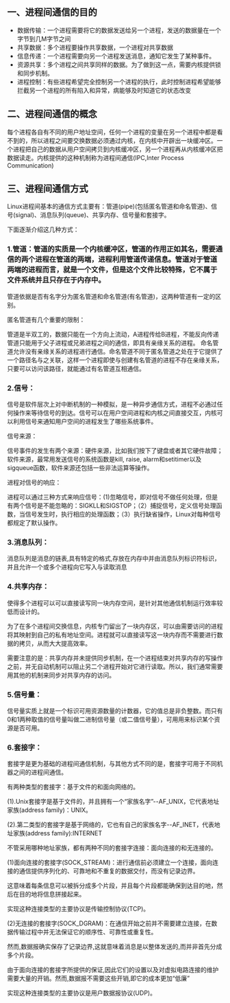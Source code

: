 ## 一、进程间通信的目的
- 数据传输：一个进程需要将它的数据发送给另一个进程，发送的数据量在一个字节到几M字节之间
- 共享数据：多个进程要操作共享数据，一个进程对共享数据
- 信息传递：一个进程需要向另一个进程发送消息，通知它发生了某种事件。
- 资源共享：多个进程之间共享同样的数据。为了做到这一点，需要内核提供锁和同步机制。
- 进程控制：有些进程希望完全控制另一个进程的执行，此时控制进程希望能够拦截另一个进程的所有陷入和异常，病能够及时知道它的状态改变

## 二、进程间通信的概念
每个进程各自有不同的用户地址空间，任何一个进程的变量在另一个进程中都是看不到的，所以进程之间要交换数据必须通过内核，在内核中开辟出一块缓冲区。一个进程把自己的数据从用户空间拷贝到内核缓冲区，另一个进程再从内核缓冲区把数据读走。内核提供的这种机制称为进程间通信(IPC,Inter Process Communication)

## 三、进程间通信方式
Linux进程间基本的通信方式主要有：管道(pipe)(包括匿名管道和命名管道)、信号(signal)、消息队列(queue)、共享内存、信号量和套接字。

下面逐渐介绍这几种方式：

### 1.管道：管道的实质是一个内核缓冲区，管道的作用正如其名，需要通信的两个进程在管道的两端，进程利用管道传递信息。管道对于管道两端的进程而言，就是一个文件，但是这个文件比较特殊，它不属于文件系统并且只存在于内存中。

管道依据是否有名字分为匿名管道和命名管道(有名管道)，这两种管道有一定的区别。

匿名管道有几个重要的限制：

管道是半双工的，数据只能在一个方向上流动，A进程传给B进程，不能反向传递
管道只能用于父子进程或兄弟进程之间的通信，即具有亲缘关系的进程。
命名管道允许没有亲缘关系的进程进行通信。命名管道不同于匿名管道之处在于它提供了一个路径名与之关联，这样一个进程即使与创建有名管道的进程不存在亲缘关系，只要可以访问该路径，就能通过有名管道互相通信。

### 2.信号：
信号是软件层次上对中断机制的一种模拟，是一种异步通信方式，进程不必通过任何操作来等待信号的到达。信号可以在用户空间进程和内核之间直接交互，内核可以利用信号来通知用户空间的进程发生了哪些系统事件。

信号来源：

信号事件的发生有两个来源：硬件来源，比如我们按下了键盘或者其它硬件故障；软件来源，最常用发送信号的系统函数是kill, raise, alarm和setitimer以及sigqueue函数，软件来源还包括一些非法运算等操作。

进程对信号的响应：

进程可以通过三种方式来响应信号：(1)忽略信号，即对信号不做任何处理，但是有两个信号是不能忽略的：SIGKLL和SIGSTOP；（2）捕捉信号，定义信号处理函数，当信号发生时，执行相应的处理函数；（3）执行缺省操作，Linux对每种信号都规定了默认操作。

### 3.消息队列：
消息队列是消息的链表,具有特定的格式,存放在内存中并由消息队列标识符标识，并且允许一个或多个进程向它写入与读取消息

### 4.共享内存：
使得多个进程可以可以直接读写同一块内存空间，是针对其他通信机制运行效率较低而设计的。

为了在多个进程间交换信息，内核专门留出了一块内存区，可以由需要访问的进程将其映射到自己的私有地址空间。进程就可以直接读写这一块内存而不需要进行数据的拷贝，从而大大提高效率。

需要注意的是：共享内存并未提供同步机制，在一个进程结束对共享内存的写操作之前，并无自动机制可以阻止另二个进程开始对它进行读取。所以，我们通常需要用其他的机制来同步对共享内存的访问。

### 5.信号量：
信号量实质上就是一个标识可用资源数量的计数器，它的值总是非负整数。而只有0和1两种取值的信号量叫做二进制信号量（或二值信号量），可用用来标识某个资源是否可用。

### 6.套接字：
套接字是更为基础的进程间通信机制，与其他方式不同的是，套接字可用于不同机器之间的进程间通信。

有两种类型的套接字：基于文件的和面向网络的。

(1).Unix套接字是基于文件的，并且拥有一个“家族名字”--AF_UNIX，它代表地址家族(address family)：UNIX。

(2).第二类型的套接字是基于网络的，它也有自己的家族名字--AF_INET，代表地址家族(address family):INTERNET

不管采用哪种地址家族，都有两种不同的套接字连接：面向连接的和无连接的。

(1)面向连接的套接字(SOCK_STREAM)：进行通信前必须建立一个连接，面向连接的通信提供序列化的、可靠地和不重复的数据交付，而没有记录边界。

这意味着每条信息可以被拆分成多个片段，并且每个片段都能确保到达目的地，然后在目的地将信息拼接起来。

实现这种连接类型的主要协议是传输控制协议(TCP)。

(2)无连接的套接字(SOCK_DGRAM)：在通信开始之前并不需要建立连接，在数据传输过程中并无法保证它的顺序性、可靠性或重复性。

然而,数据报确实保存了记录边界,这就意味着消息是以整体发送的,而并非首先分成多个片段。

由于面向连接的套接字所提供的保证,因此它们的设置以及对虚拟电路连接的维护需要大量的开销。然而,数据报不需要这些开销,即它的成本更加“低廉”

实现这种连接类型的主要协议是用户数据报协议(UDP)。